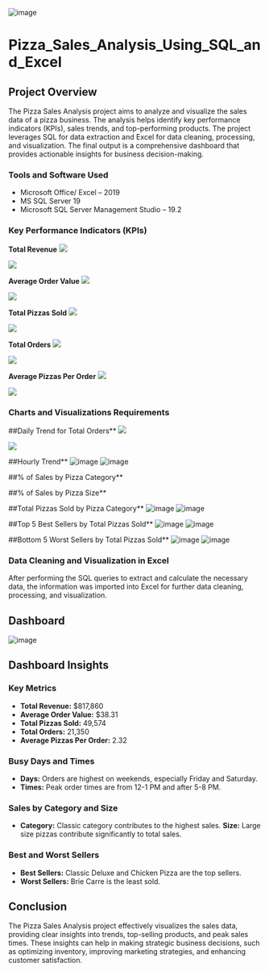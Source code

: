 ![image](https://github.com/user-attachments/assets/73cd945b-eaf2-47cd-88ba-73bead2844f6)

# Pizza_Sales_Analysis_Using_SQL_and_Excel

## Project Overview
The Pizza Sales Analysis project aims to analyze and visualize the sales data of a pizza business. The analysis helps identify key performance indicators (KPIs), sales trends, and top-performing products. The project leverages SQL for data extraction and Excel for data cleaning, processing, and visualization. The final output is a comprehensive dashboard that provides actionable insights for business decision-making.

### Tools and Software Used
-	Microsoft Office/ Excel – 2019
-	MS SQL Server 19
-	Microsoft SQL Server Management Studio – 19.2

### Key Performance Indicators (KPIs)
**Total Revenue**
![](Total_Revenue_q.png)

![](Total_Revenue.png)

**Average Order Value**
![](Avg_Order_Value_q.png)

![](Avg_Order_Value.png)

**Total Pizzas Sold**
![](Total_Pizzas_Sold_q.png)

![](Total_Pizzas_Sold.png)

**Total Orders**
![](Total_Orders_q.png)

![](Total_Orders.png)

**Average Pizzas Per Order**
![](Avg_Pizzas_Per_Order_query.png)

![](Avg_Pizzas_Per_Order.png)

### Charts and Visualizations Requirements
##Daily Trend for Total Orders**
![](Daily_Trend_query.png)

![](Daily_Trend.png)

##Hourly Trend**
![image](https://github.com/user-attachments/assets/75f8d32f-2e8b-4a63-bee0-e718e4023d30)
![image](https://github.com/user-attachments/assets/ad78ff1c-af6a-4aff-887b-24ab6d7b4355)


##% of Sales by Pizza Category**

##% of Sales by Pizza Size**

##Total Pizzas Sold by Pizza Category**
![image](https://github.com/user-attachments/assets/e647d3e8-4dcb-4a18-81ef-e9040c25ec2e)
![image](https://github.com/user-attachments/assets/f47e57f0-9953-40d8-8716-c7e28c5461a9)

##Top 5 Best Sellers by Total Pizzas Sold**
![image](https://github.com/user-attachments/assets/179d5e66-995a-4d3a-b585-320cea84957f)
![image](https://github.com/user-attachments/assets/c2f40dd0-d3f7-4ab0-9c09-e1bb2dc748d8)

##Bottom 5 Worst Sellers by Total Pizzas Sold**
![image](https://github.com/user-attachments/assets/90b4d0f3-e306-48dc-8be7-5928bbda0ffd)
![image](https://github.com/user-attachments/assets/36825377-4a7e-4068-9c89-b378c33088e7)

### Data Cleaning and Visualization in Excel
After performing the SQL queries to extract and calculate the necessary data, the information was imported into Excel for further data cleaning, processing, and visualization.

## Dashboard
![image](https://github.com/user-attachments/assets/cc288367-5ec2-4058-9232-7fee349b32f9)

## Dashboard Insights
### Key Metrics
-	**Total Revenue:** $817,860
-	**Average Order Value:** $38.31
-	**Total Pizzas Sold:** 49,574
-	**Total Orders:** 21,350
-	**Average Pizzas Per Order:** 2.32
### Busy Days and Times
-	**Days:** Orders are highest on weekends, especially Friday and Saturday.
-	**Times:** Peak order times are from 12-1 PM and after 5-8 PM.
### Sales by Category and Size
-	**Category:** Classic category contributes to the highest sales.
	**Size:** Large size pizzas contribute significantly to total sales.
### Best and Worst Sellers
-	**Best Sellers:** Classic Deluxe and Chicken Pizza are the top sellers.
-	**Worst Sellers:** Brie Carre is the least sold.

## Conclusion
The Pizza Sales Analysis project effectively visualizes the sales data, providing clear insights into trends, top-selling products, and peak sales times. These insights can help in making strategic business decisions, such as optimizing inventory, improving marketing strategies, and enhancing customer satisfaction.
